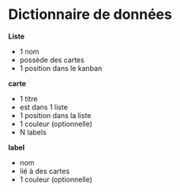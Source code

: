 # Dictionnaire de données

**Liste**

- 1 nom
- possède des cartes
- 1 position dans le kanban

**carte**

- 1 titre
- est dans 1 liste
- 1 position dans la liste
- 1 couleur (optionnelle)
- N labels

**label**

- nom
- lié à des cartes
- 1 couleur (optionnelle)
